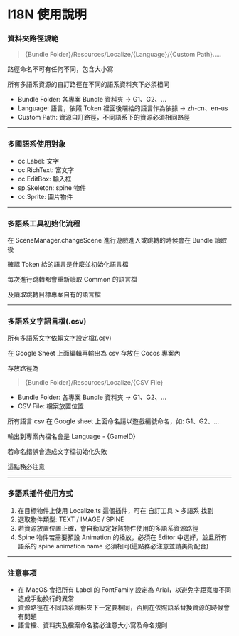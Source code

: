 # I18N 使用說明

### 資料夾路徑規範
> {Bundle Folder}/Resources/Localize/{Language}/{Custom Path}.....

路徑命名不可有任何不同，包含大小寫

所有多語系資源的自訂路徑在不同的語系資料夾下必須相同

- Bundle Folder: 各專案 Bundle 資料夾 -> G1、G2、...
- Language: 語言，依照 Token 裡面後端給的語言作為依據 -> zh-cn、en-us
- Custom Path: 資源自訂路徑，不同語系下的資源必須相同路徑

----

### 多國語系使用對象
- cc.Label: 文字
- cc.RichText: 富文字
- cc.EditBox: 輸入框
- sp.Skeleton: spine 物件
- cc.Sprite: 圖片物件

----

### 多語系工具初始化流程
在 SceneManager.changeScene 進行遊戲進入或跳轉的時候會在 Bundle 讀取後

確認 Token 給的語言是什麼並初始化語言檔

每次進行跳轉都會重新讀取 Common 的語言檔

及讀取跳轉目標專案自有的語言檔

----

### 多語系文字語言檔(.csv)
所有多語系文字依賴文字設定檔(.csv)

在 Google Sheet 上面編輯再輸出為 csv 存放在 Cocos 專案內

存放路徑為
> {Bundle Folder}/Resources/Localize/{CSV File}

- Bundle Folder: 各專案 Bundle 資料夾 -> G1、G2、...
- CSV File: 檔案放置位置

所有語言 csv 在 Google sheet 上面命名請以遊戲編號命名，如: G1、G2、...

輸出到專案內檔名會是 Language - {GameID}

若命名錯誤會造成文字檔初始化失敗

這點務必注意

----

### 多語系插件使用方式
1. 在目標物件上使用 Localize.ts 這個插件，可在 自訂工具 > 多語系 找到
2. 選取物件類型: TEXT / IMAGE / SPINE
3. 若資源放置位置正確，會自動設定好該物件使用的多語系資源路徑
4. Spine 物件若需要預設 Animation 的播放，必須在 Editor 中選好，並且所有語系的 spine animation name 必須相同(這點務必注意並請美術配合)

----

### 注意事項
- 在 MacOS 會把所有 Label 的 FontFamily 設定為 Arial，以避免字距寬度不同造成手動換行的異常
- 資源路徑在不同語系資料夾下一定要相同，否則在依照語系替換資源的時候會有問題
- 語言檔、資料夾及檔案命名務必注意大小寫及命名規則